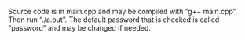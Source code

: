 Source code is in main.cpp and may be compiled with “g++ main.cpp”. Then run “./a.out”.
The default password that is checked is called “password” and may be changed if needed.